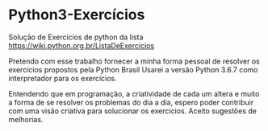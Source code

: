 # Python3-Exercícios
Solução de Exercícios de python da lista https://wiki.python.org.br/ListaDeExercicios

Pretendo com esse trabalho fornecer a minha forma pessoal de resolver os exercícios propostos pela Python Brasil
Usarei a versão Python 3.6.7 como interpretador para os exercícios.

Entendendo que em programação, a criatividade de cada um altera e muito a forma de se resolver os problemas do dia a dia, espero poder contribuir com uma visão criativa para solucionar os exercícios.
Aceito sugestões de melhorias.

